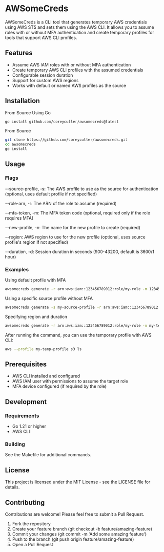# AWSomeCreds

AWSomeCreds is a CLI tool that generates temporary AWS credentials using AWS STS and sets them using the AWS CLI. It allows you to assume roles with or without MFA authentication and create temporary profiles for tools that support AWS CLI profiles.

## Features

- Assume AWS IAM roles with or without MFA authentication
- Create temporary AWS CLI profiles with the assumed credentials
- Configurable session duration
- Support for custom AWS regions
- Works with default or named AWS profiles as the source

## Installation

From Source
Using Go
```bash
go install github.com/coreyculler/awsomecreds@latest
```

From Source
```bash
git clone https://github.com/coreyculler/awsomecreds.git
cd awsomecreds
go install
```

## Usage

### Flags

--source-profile, -s: The AWS profile to use as the source for authentication (optional, uses default profile if not specified)

--role-arn, -r: The ARN of the role to assume (required)

--mfa-token, -m: The MFA token code (optional, required only if the role requires MFA)

--new-profile, -n: The name for the new profile to create (required)

--region: AWS region to use for the new profile (optional, uses source profile's region if not specified)

--duration, -d: Session duration in seconds (900-43200, default is 3600/1 hour)

### Examples

Using default profile with MFA

```bash
awsomecreds generate -r arn:aws:iam::123456789012:role/my-role -m 123456 -n my-temp-profile
```

Using a specific source profile without MFA

```bash
awsomecreds generate -s my-source-profile -r arn:aws:iam::123456789012:role/my-role -n my-temp-profile
```

Specifying region and duration

```bash
awsomecreds generate -r arn:aws:iam::123456789012:role/my-role -n my-temp-profile --region us-west-2 -d 7200
```

After running the command, you can use the temporary profile with AWS CLI:

```bash
aws --profile my-temp-profile s3 ls
```

## Prerequisites

- AWS CLI installed and configured
- AWS IAM user with permissions to assume the target role
- MFA device configured (if required by the role)

## Development

### Requirements
- Go 1.21 or higher
- AWS CLI

### Building
See the Makefile for additional commands.

## License
This project is licensed under the MIT License - see the LICENSE file for details.

## Contributing
Contributions are welcome! Please feel free to submit a Pull Request.
1. Fork the repository
2. Create your feature branch (git checkout -b feature/amazing-feature)
3. Commit your changes (git commit -m 'Add some amazing feature')
4. Push to the branch (git push origin feature/amazing-feature)
5. Open a Pull Request